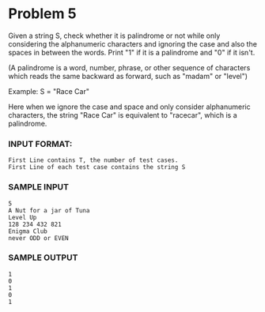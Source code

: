 # Problem 5
Given a string S, check whether it is palindrome or not while only considering the alphanumeric characters and ignoring the case and also the spaces in between the words. Print "1" if it is a palindrome and "0" if it isn't.

(A palindrome is a word, number, phrase, or other sequence of characters which reads the same backward as forward, such as "madam" or "level")

Example: S = "Race Car"

Here when we ignore the case and space and only consider alphanumeric characters, the string "Race Car" is equivalent to "racecar", which is a palindrome.

### INPUT FORMAT:
```
First Line contains T, the number of test cases.
First Line of each test case contains the string S
```

### SAMPLE INPUT
```
5
A Nut for a jar of Tuna
Level Up
128 234 432 821
Enigma Club
never ODD or EVEN
```

### SAMPLE OUTPUT
```
1
0
1
0
1
```
